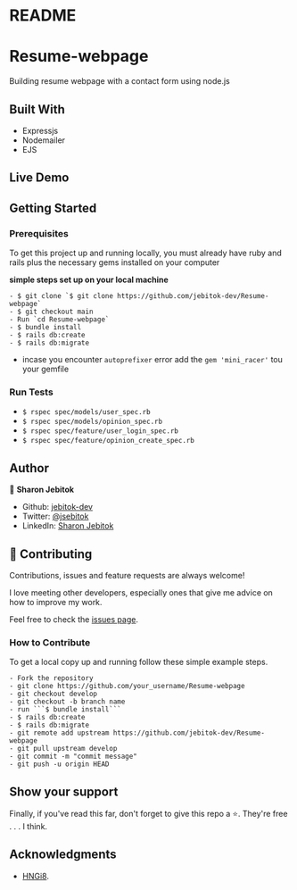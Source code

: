 # README

# Resume-webpage

Building resume webpage with a contact form using node.js

<!-- ![screenshot](./app/assets/images/signup-twitter.png) -->

## Built With

- Expressjs
- Nodemailer
- EJS

## Live Demo

<!-- ![screenshot](./app/assets/images/twitter-prof.png)  -->

## Getting Started

### Prerequisites

To get this project up and running locally, you must already have ruby and rails plus the necessary gems installed on your computer

**simple steps set up on your local machine**

```
- $ git clone `$ git clone https://github.com/jebitok-dev/Resume-webpage`
- $ git checkout main
- Run `cd Resume-webpage`
- $ bundle install
- $ rails db:create
- $ rails db:migrate
```
- incase you encounter ``autoprefixer`` error add the ``gem 'mini_racer'`` tou your gemfile

### Run Tests

- `$ rspec spec/models/user_spec.rb `
- `$ rspec spec/models/opinion_spec.rb`
- `$ rspec spec/feature/user_login_spec.rb`
- `$ rspec spec/feature/opinion_create_spec.rb`

## Author

👤 **Sharon Jebitok**

- Github: [jebitok-dev](https://github.com/jebitok-dev)
- Twitter: [@jsebitok](https://twitter.com/jsebitok)
- LinkedIn: [Sharon Jebitok](https://www.linkedin.com/in/sharon-jebitok/)

## 🤝 Contributing

Contributions, issues and feature requests are always welcome!

I love meeting other developers, especially ones that give me advice on how to improve my work.

Feel free to check the [issues page](https://github.com/jebitok-dev/Resume-webpage/issues).

### How to Contribute

To get a local copy up and running follow these simple example steps.

````
- Fork the repository
- git clone https://github.com/your_username/Resume-webpage
- git checkout develop
- git checkout -b branch name
- run ```$ bundle install```
- $ rails db:create
- $ rails db:migrate
- git remote add upstream https://github.com/jebitok-dev/Resume-webpage
- git pull upstream develop
- git commit -m "commit message"
- git push -u origin HEAD
````

## Show your support

Finally, if you've read this far, don't forget to give this repo a ⭐️. They're free . . . I think.

## Acknowledgments

- [HNGi8](intership.zuri.team).

<!-- ## 📝 License -->